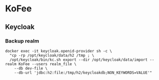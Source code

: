 # KoFee

## Keycloak

### Backup realm

```shell
docker exec -it keycloak.openid-provider sh -c \
  "cp -rp /opt/keycloak/data/h2 /tmp ; \
  /opt/keycloak/bin/kc.sh export --dir /opt/keycloak/data/import --realm KoFee --users realm_file \
    --db dev-file \
    --db-url 'jdbc:h2:file:/tmp/h2/keycloakdb;NON_KEYWORDS=VALUE'"
```